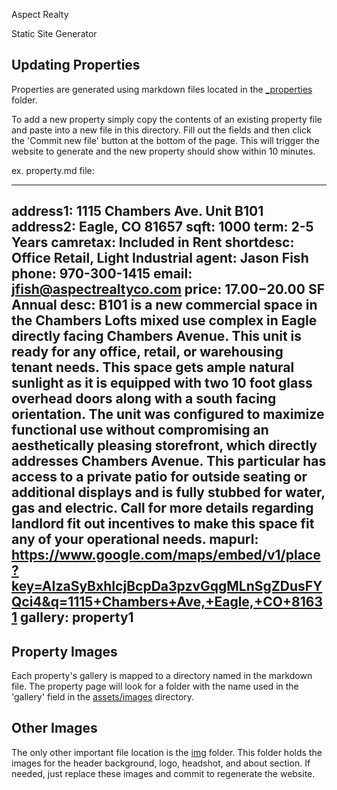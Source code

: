 Aspect Realty

Static Site Generator

## Updating Properties

Properties are generated using markdown files located in the [_properties](https://github.com/aspectrealty/aspectrealty.github.io/tree/master/_properties) folder.

To add a new property simply copy the contents of an existing property file and paste into a new file in this directory.  Fill out the fields and then click the 'Commit new file' button at the bottom of the page.  This will trigger the website to generate and the new property should show within 10 minutes.

ex. property.md file:

---
address1: 1115 Chambers Ave. Unit B101
address2: Eagle, CO 81657
sqft: 1000
term: 2-5 Years
camretax: Included in Rent
shortdesc: Office Retail, Light Industrial
agent: Jason Fish
phone: 970-300-1415
email: jfish@aspectrealtyco.com
price: $17.00-$20.00 SF Annual
desc: B101 is a new commercial space in the Chambers Lofts mixed use complex in Eagle directly facing Chambers Avenue. This unit is ready for any office, retail, or warehousing tenant needs. This space gets ample natural sunlight as it is equipped with two 10 foot glass overhead doors along with a south facing orientation. The unit was configured to maximize functional use without compromising an aesthetically pleasing storefront, which directly addresses Chambers Avenue. This particular has access to a private patio for outside seating or additional displays and is fully stubbed for water, gas and electric. Call for more details regarding landlord fit out incentives to make this space fit any of your operational needs.
mapurl: https://www.google.com/maps/embed/v1/place?key=AIzaSyBxhIcjBcpDa3pzvGqgMLnSgZDusFYQci4&q=1115+Chambers+Ave,+Eagle,+CO+81631
gallery: property1
---

## Property Images

Each property's gallery is mapped to a directory named in the markdown file.  The property page will look for a folder with the name used in the 'gallery' field in the [assets/images](https://github.com/aspectrealty/aspectrealty.github.io/tree/master/assets/images) directory.

## Other Images

The only other important file location is the [img](https://github.com/aspectrealty/aspectrealty.github.io/tree/master/img) folder.  This folder holds the images for the header background, logo, headshot, and about section.  If needed, just replace these images and commit to regenerate the website.